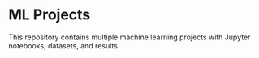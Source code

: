 # ML Projects 
 
This repository contains multiple machine learning projects with Jupyter notebooks, datasets, and results. 
 
